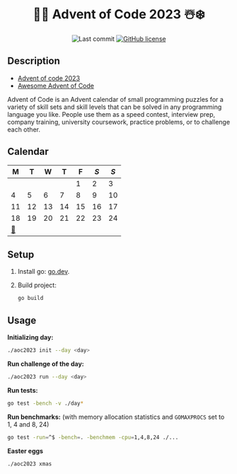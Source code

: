 <div align="center">

# 🎅🎄 Advent of Code 2023 ☃️❄️

![Last commit](https://img.shields.io/github/last-commit/lento234/advent-of-code-2023)
[![GitHub license](https://img.shields.io/github/license/lento234/advent-of-code-2023?color=blue)](https://github.com/lento234/advent-of-code-2023/blob/main/LICENSE)

</div>

## Description

- [Advent of code 2023](https://adventofcode.com/2023/)
- [Awesome Advent of Code](https://github.com/Bogdanp/awesome-advent-of-code)

Advent of Code is an Advent calendar of small programming puzzles for a variety
of skill sets and skill levels that can be solved in any programming language
you like. People use them as a speed contest, interview prep, company training,
university coursework, practice problems, or to challenge each other.

## Calendar

| M       | T   | W   | T   | F   | *S* | *S* |
|---------|-----|-----|-----|-----|-----|-----|
|         |     |     |     | 1   | 2   | 3   |
| 4       | 5   | 6   | 7   | 8   | 9   | 10  |
| 11      | 12  | 13  | 14  | 15  | 16  | 17  |
| 18      | 19  | 20  | 21  | 22  | 23  | 24  |
| [🎁][1] |     |     |     |     |     |     |

## Setup

1. Install go: [go.dev](https://go.dev/dl/).

2. Build project:

    ```bash
    go build
    ```

## Usage

**Initializing day:**

```bash
./aoc2023 init --day <day>
```

**Run challenge of the day:**

```bash
./aoc2023 run --day <day>
```

**Run tests:**

```bash
go test -bench -v ./day*
```

**Run benchmarks:** (with memory allocation statistics and `GOMAXPROCS` set to 1, 4 and 8, 24)

```bash
go test -run=^$ -bench=. -benchmem -cpu=1,4,8,24 ./...
```

**Easter eggs**

```bash
./aoc2023 xmas
```

[1]: https://youtu.be/mkF7xLtNzPc?si=jQ7NB9oxtYNauYwd&t=27
